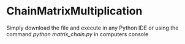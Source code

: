 # ChainMatrixMultiplication
Simply download the file and execute in any Python IDE or using the command *python matrix_chain.py*
in computers console
